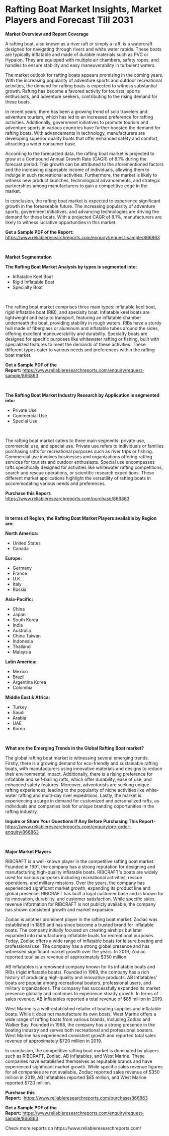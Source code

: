 <p><h1>Rafting Boat Market Insights, Market Players and Forecast Till 2031</h1></p><p><strong>Market Overview and Report Coverage</strong></p>
<p><p>A rafting boat, also known as a river raft or simply a raft, is a watercraft designed for navigating through rivers and white water rapids. These boats are typically inflatable and made of durable materials such as PVC or Hypalon. They are equipped with multiple air chambers, safety ropes, and handles to ensure stability and easy maneuverability in turbulent waters.</p><p>The market outlook for rafting boats appears promising in the coming years. With the increasing popularity of adventure sports and outdoor recreational activities, the demand for rafting boats is expected to witness substantial growth. Rafting has become a favored activity for tourists, sports enthusiasts, and adventure seekers, contributing to the rising demand for these boats.</p><p>In recent years, there has been a growing trend of solo travelers and adventure tourism, which has led to an increased preference for rafting activities. Additionally, government initiatives to promote tourism and adventure sports in various countries have further boosted the demand for rafting boats. With advancements in technology, manufacturers are developing superior quality boats that offer enhanced safety and comfort, attracting a wider consumer base.</p><p>According to the forecasted data, the rafting boat market is projected to grow at a Compound Annual Growth Rate (CAGR) of 8.1% during the forecast period. This growth can be attributed to the aforementioned factors and the increasing disposable income of individuals, allowing them to indulge in such recreational activities. Furthermore, the market is likely to witness new product launches, technological advancements, and strategic partnerships among manufacturers to gain a competitive edge in the market.</p><p>In conclusion, the rafting boat market is expected to experience significant growth in the foreseeable future. The increasing popularity of adventure sports, government initiatives, and advancing technologies are driving the demand for these boats. With a projected CAGR of 8.1%, manufacturers are likely to witness lucrative opportunities in this market.</p></p>
<p><strong>Get a Sample PDF of the Report:</strong> <a href="https://www.reliableresearchreports.com/enquiry/request-sample/866863">https://www.reliableresearchreports.com/enquiry/request-sample/866863</a></p>
<p>&nbsp;</p>
<p><strong>Market Segmentation</strong></p>
<p><strong>The Rafting Boat Market Analysis by types is segmented into:</strong></p>
<p><ul><li>Inflatable Keel Boat</li><li>Rigid Inflatable Boat</li><li>Specialty Boat</li></ul></p>
<p>&nbsp;</p>
<p><p>The rafting boat market comprises three main types: inflatable keel boat, rigid inflatable boat (RIB), and specialty boat. Inflatable keel boats are lightweight and easy to transport, featuring an inflatable chamber underneath the boat, providing stability in rough waters. RIBs have a sturdy hull made of fiberglass or aluminum and inflatable tubes around the sides, offering excellent maneuverability and durability. Specialty boats are designed for specific purposes like whitewater rafting or fishing, built with specialized features to meet the demands of these activities. These different types cater to various needs and preferences within the rafting boat market.</p></p>
<p><strong>Get a Sample PDF of the Report:</strong>&nbsp;<a href="https://www.reliableresearchreports.com/enquiry/request-sample/866863">https://www.reliableresearchreports.com/enquiry/request-sample/866863</a></p>
<p>&nbsp;</p>
<p><strong>The Rafting Boat Market Industry Research by Application is segmented into:</strong></p>
<p><ul><li>Private Use</li><li>Commercial Use</li><li>Special Use</li></ul></p>
<p>&nbsp;</p>
<p><p>The rafting boat market caters to three main segments: private use, commercial use, and special use. Private use refers to individuals or families purchasing rafts for recreational purposes such as river trips or fishing. Commercial use involves businesses and organizations offering rafting services for tourists and outdoor enthusiasts. Special use encompasses rafts specifically designed for activities like whitewater rafting competitions, search and rescue operations, or scientific research expeditions. These different market applications highlight the versatility of rafting boats in accommodating various needs and preferences.</p></p>
<p><strong>Purchase this Report:</strong>&nbsp; <a href="https://www.reliableresearchreports.com/purchase/866863">https://www.reliableresearchreports.com/purchase/866863</a></p>
<p>&nbsp;</p>
<p><strong>In terms of Region, the Rafting Boat Market Players available by Region are:</strong></p>
<p>
    <p> <strong> North America: </strong>
        <ul>
            <li>United States</li>
            <li>Canada</li>
        </ul>
        </p> 
    <p> <strong> Europe: </strong>
        <ul>
            <li>Germany</li>
            <li>France</li>
            <li>U.K.</li>
            <li>Italy</li>
            <li>Russia</li>
        </ul>
        </p> 
    <p> <strong> Asia-Pacific: </strong>
        <ul>
            <li>China</li>
            <li>Japan</li>
            <li>South Korea</li>
            <li>India</li>
            <li>Australia</li>
            <li>China Taiwan</li>
            <li>Indonesia</li>
            <li>Thailand</li>
            <li>Malaysia</li>
        </ul>
        </p> 
    <p> <strong> Latin America: </strong>
        <ul>
            <li>Mexico</li>
            <li>Brazil</li>
            <li>Argentina Korea</li>
            <li>Colombia</li>
        </ul>
        </p> 
    <p> <strong> Middle East & Africa: </strong>
        <ul>
            <li>Turkey</li>
            <li>Saudi</li>
            <li>Arabia</li>
            <li>UAE</li>
            <li>Korea</li>
        </ul>
    </p>
    </p>
<p>&nbsp;</p>
<p><strong>What are the Emerging Trends in the Global Rafting Boat market?</strong></p>
<p><p>The global rafting boat market is witnessing several emerging trends. Firstly, there is a growing demand for eco-friendly and sustainable rafting boats, with manufacturers using innovative materials and designs to reduce their environmental impact. Additionally, there is a rising preference for inflatable and self-bailing rafts, which offer durability, ease of use, and enhanced safety features. Moreover, adventurists are seeking unique rafting experiences, leading to the popularity of niche activities like white-water rafting and multi-day river expeditions. Lastly, the market is experiencing a surge in demand for customized and personalized rafts, as individuals and companies look for unique branding opportunities in the rafting industry.</p></p>
<p><strong>Inquire or Share Your Questions If Any Before Purchasing This Report</strong>- <a href="https://www.reliableresearchreports.com/enquiry/pre-order-enquiry/866863">https://www.reliableresearchreports.com/enquiry/pre-order-enquiry/866863</a></p>
<p>&nbsp;</p>
<p><strong>Major Market Players</strong></p>
<p><p>RIBCRAFT is a well-known player in the competitive rafting boat market. Founded in 1991, the company has a strong reputation for designing and manufacturing high-quality inflatable boats. RIBCRAFT's boats are widely used for various purposes including recreational activities, rescue operations, and military missions. Over the years, the company has experienced significant market growth, expanding its product line and global presence. RIBCRAFT has built a loyal customer base and is known for its innovation, durability, and customer satisfaction. While specific sales revenue information for RIBCRAFT is not publicly available, the company has shown consistent growth and market expansion.</p><p>Zodiac is another prominent player in the rafting boat market. Zodiac was established in 1896 and has since become a trusted brand for inflatable boats. The company initially focused on creating airships but later expanded into manufacturing inflatable boats for recreational purposes. Today, Zodiac offers a wide range of inflatable boats for leisure boating and professional use. The company has a strong global presence and has witnessed significant market growth over the years. In 2019, Zodiac reported total sales revenue of approximately $350 million.</p><p>AB Inflatables is a renowned company known for its inflatable boats and RIBs (rigid inflatable boats). Founded in 1969, the company has a rich history of producing high-quality and innovative products. AB Inflatables' boats are popular among recreational boaters, professional users, and military organizations. The company has successfully expanded its market presence globally and continues to experience steady growth. In terms of sales revenue, AB Inflatables reported a total revenue of $85 million in 2019.</p><p>West Marine is a well-established retailer of boating supplies and inflatable boats. While it does not manufacture its own boats, West Marine offers a wide range of rafting boats from various brands, including Zodiac and Walker Bay. Founded in 1968, the company has a strong presence in the boating industry and serves both recreational and professional boaters. West Marine has experienced consistent growth and reported total sales revenue of approximately $720 million in 2019.</p><p>In conclusion, the competitive rafting boat market is dominated by players such as RIBCRAFT, Zodiac, AB Inflatables, and West Marine. These companies have established themselves as reputable brands and have experienced significant market growth. While specific sales revenue figures for all companies are not available, Zodiac reported sales revenue of $350 million in 2019, AB Inflatables reported $85 million, and West Marine reported $720 million.</p></p>
<p><strong>Purchase this Report:</strong>&nbsp;&nbsp;<a href="https://www.reliableresearchreports.com/purchase/866863">https://www.reliableresearchreports.com/purchase/866863</a></p>
<p></p>
<p><strong>Get a Sample PDF of the Report:</strong>&nbsp;<a href="https://www.reliableresearchreports.com/enquiry/request-sample/866863">https://www.reliableresearchreports.com/enquiry/request-sample/866863</a></p>
<p>Check more reports on https://www.reliableresearchreports.com/</p>